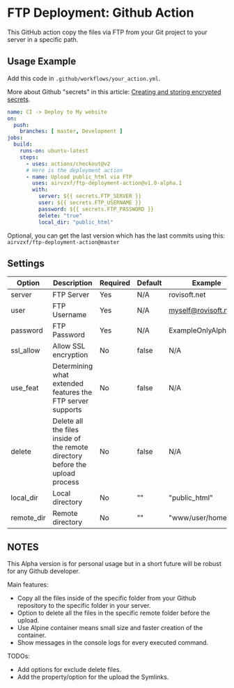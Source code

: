 # FTP Deployment: Github Action

This GitHub action copy the files via FTP from your Git project to your server in a specific path.


## Usage Example

Add this code in `.github/workflows/your_action.yml`.

More about Github "secrets" in this article:
[Creating and storing encrypted secrets][1].

```yaml
name: CI -> Deploy to My website
on:
  push:
    branches: [ master, Development ]
jobs:
  build:
    runs-on: ubuntu-latest
    steps:
      - uses: actions/checkout@v2
      # Here is the deployment action
      - name: Upload public_html via FTP
        uses: airvzxf/ftp-deployment-action@v1.0-alpha.1
        with:
          server: ${{ secrets.FTP_SERVER }}
          user: ${{ secrets.FTP_USERNAME }}
          password: ${{ secrets.FTP_PASSWORD }}
          delete: "true"
          local_dir: "public_html"
```

Optional, you can get the last version which has the last commits using this:
`airvzxf/ftp-deployment-action@master`


## Settings

Option | Description | Required | Default | Example
---    | ---         | ---      | ---     | ---
server | FTP Server | Yes | N/A | rovisoft.net
user | FTP Username | Yes | N/A | myself@rovisoft.net
password | FTP Password | Yes | N/A | ExampleOnlyAlphabets
ssl_allow | Allow SSL encryption | No | false | N/A
use_feat | Determining what extended features the FTP server supports | No | false | N/A
delete | Delete all the files inside of the remote directory before the upload process | No | false | N/A
local_dir | Local directory | No | "" | "public_html"
remote_dir | Remote directory | No | "" | "www/user/home"


## NOTES
This Alpha version is for personal usage but in a short future will be robust for any Github developer.

Main features:
- Copy all the files inside of the specific folder from your Github repository to the specific folder in your server.
- Option to delete all the files in the specific remote folder before the upload.
- Use Alpine container means small size and faster creation of the container.
- Show messages in the console logs for every executed command.

TODOs:
- Add options for exclude delete files.
- Add the property/option for the upload the Symlinks.


[1]: https://docs.github.com/en/actions/configuring-and-managing-workflows/creating-and-storing-encrypted-secrets
